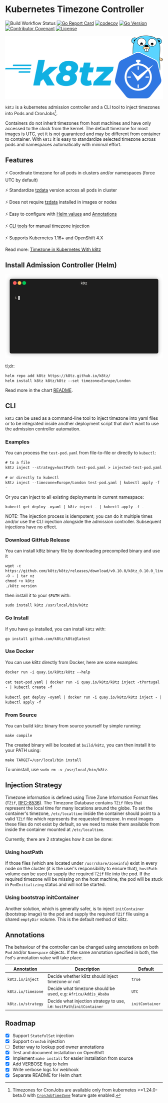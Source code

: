 # Kubernetes Timezone Controller

![Build Workflow Status](https://img.shields.io/github/workflow/status/k8tz/k8tz/Go)
[![Go Report Card](https://img.shields.io/badge/go%20report-A+-brightgreen.svg?style=flat)](https://goreportcard.com/report/github.com/k8tz/k8tz)
[![codecov](https://codecov.io/gh/k8tz/k8tz/branch/master/graph/badge.svg?token=3HEoptX1C0)](https://codecov.io/gh/k8tz/k8tz)
[![Go Version](https://img.shields.io/github/go-mod/go-version/k8tz/k8tz)](go.mod)
[![Contributor Covenant](https://img.shields.io/badge/Contributor%20Covenant-2.1-4baaaa.svg)](CODE_OF_CONDUCT.md)
[![License](https://img.shields.io/badge/License-Apache%202.0-blue.svg)](https://opensource.org/licenses/Apache-2.0)

![k8tz Logo](assets/k8tz-logo-blue-transparent-medium.png)

`k8tz` is a kubernetes admission controller and a CLI tool to inject timezones into Pods and CronJobs[^1].

Containers do not inherit timezones from host machines and have only accessed to the clock from the kernel. The default timezone for most images is UTC, yet it is not guaranteed and may be different from container to container. With `k8tz` it is easy to standardize selected timezone across pods and namespaces automatically with minimal effort.

## Features

:zap: Coordinate timezone for all pods in clusters and/or namespaces (force UTC by default)

:zap: Standardize [tzdata](https://www.iana.org/time-zones) version across all pods in cluster

:zap: Does not require [tzdata](https://www.iana.org/time-zones) installed in images or nodes

:zap: Easy to configure with [Helm values](charts/k8tz/README.md#values) and [Annotations](#annotations)

:zap: [CLI tools](#cli) for manual timezone injection

:zap: Supports Kubernetes 1.16+ and OpenShift 4.X

Read more: [Timezone in Kubernetes With k8tz](https://medium.com/@yonatankahana/timezone-in-kubernetes-with-k8tz-fdefca785238)

## Install Admission Controller (Helm)

![Short Demo](assets/k8tz-helm-demo.gif)

tl;dr:

```console
helm repo add k8tz https://k8tz.github.io/k8tz/
helm install k8tz k8tz/k8tz --set timezone=Europe/London
```

Read more in the chart [README](charts/k8tz/README.md).

## CLI

`k8tz` can be used as a command-line tool to inject timezone into yaml files or to be integrated inside another deployment script that don't want to use the admission controller automation.

### Examples

You can process the `test-pod.yaml` from file-to-file or directly to `kubectl`:

```console
# to a file
k8tz inject --strategy=hostPath test-pod.yaml > injected-test-pod.yaml

# or directly to kubectl
k8tz inject --timezone=Europe/London test-pod.yaml | kubectl apply -f -
```

Or you can inject to all existing deployments in current namespace:

```console
kubectl get deploy -oyaml | k8tz inject - | kubectl apply -f -
```

NOTE: The injection process is idempotent; you can do it multiple times and/or use the CLI injection alongside the admission controller. Subsequent injections have no effect.

### Download GitHub Release

You can install k8tz binary file by downloading precompiled binary and use it

```console
wget -c https://github.com/k8tz/k8tz/releases/download/v0.10.0/k8tz_0.10.0_linux_amd64.tar.gz -O - | tar xz
chmod +x k8tz
./k8tz version
```

then install it to your `$PATH` with:

```console
sudo install k8tz /usr/local/bin/k8tz
```

### Go Install

If you have `go` installed, you can install `k8tz` with:

```console
go install github.com/k8tz/k8tz@latest
```

### Use Docker

You can use k8tz directly from Docker, here are some examples:

```console
docker run -i quay.io/k8tz/k8tz --help

cat test-pod.yaml | docker run -i quay.io/k8tz/k8tz inject -tPortugal - | kubectl create -f

kubectl get deploy -oyaml | docker run -i quay.io/k8tz/k8tz inject - | kubectl apply -f
```

### From Source

You can build `k8tz` binary from source yourself by simple running:

```console
make compile
```

The created binary will be located at `build/k8tz`, you can then install it to your PATH using:

```console
make TARGET=/usr/local/bin install
```

To uninstall, use `sudo rm -v /usr/local/bin/k8tz`.

## Injection Strategy

Timezone information is defined using Time Zone Information Format files (`TZif`, [RFC-8536](https://datatracker.ietf.org/doc/html/rfc8536)). The Timezone Database contains `TZif` files that represent the local time for many locations around the globe. To set the container's timezone, `/etc/localtime` inside the container should point to a valid `TZif` file which represents the requested timezone. In most images these files do not exist by default, so we need to make them available from inside the container mounted at `/etc/localtime`.

Currently, there are 2 strategies how it can be done:

### Using **hostPath**

If those files (which are located under `/usr/share/zoneinfo`) exist in every node on the cluster (it is the user's responsibility to ensure that), `hostPath` volume can be used to supply the required `TZif` file into the pod. If the required timezone will be missing on the host machine, the pod will be stuck in `PodInitializing` status and will not be started.

### Using bootstrap **initContainer**

Another solution, which is generally safer, is to inject `initContainer` (bootstrap image) to the pod and supply the required `TZif` file using a shared `emptyDir` volume. This is the default method of k8tz.

## Annotations

The behaviour of the controller can be changed using annotations on both `Pod` and/or `Namespace` objects. If the same annotation specified in both, the `Pod`'s annotation value will take place.

| Annotation         | Description                                                            | Default         |
|--------------------|------------------------------------------------------------------------|-----------------|
| `k8tz.io/inject`   | Decide whether k8tz should inject timezone or not                      | `true`          |
| `k8tz.io/timezone` | Decide what timezone should be used, e.g: `Africa/Addis_Ababa`         | `UTC`           |
| `k8tz.io/strategy` | Decide what injection strategy to use, i.e: `hostPath`/`initContainer` | `initContainer` |

## Roadmap

- [X] Support `StatefulSet` injection
- [X] Support `CronJob` injection
- [ ] Better way to lookup pod owner annotations
- [X] Test and document installation on OpenShift
- [X] Implement `make install` for easier installation from source
- [X] Add VERBOSE flag to helm
- [X] Write verbose logs for webhook
- [X] Separate README for Helm chart

[^1]: Timezones for CronJobs are available only from kubernetes >=1.24.0-beta.0 with [`CronJobTimeZone`](https://github.com/kubernetes/enhancements/blob/aad71056d33eccf3845b73670106f06a9e74fec6/keps/sig-apps/3140-TimeZone-support-in-CronJob/README.md) feature gate enabled.
